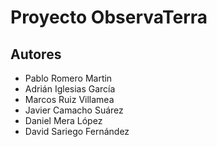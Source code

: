 Proyecto ObservaTerra
=====================

## Autores

* Pablo Romero Martin
* Adrián Iglesias García
* Marcos Ruiz Villamea
* Javier Camacho Suárez
* Daniel Mera López
* David Sariego Fernández


